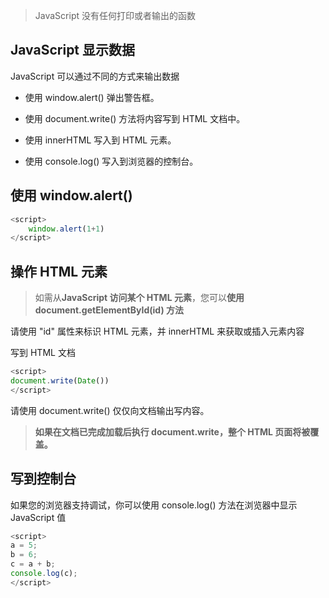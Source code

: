 > JavaScript 没有任何打印或者输出的函数

## JavaScript 显示数据

JavaScript 可以通过不同的方式来输出数据

* 使用 window.alert() 弹出警告框。

* 使用 document.write() 方法将内容写到 HTML 文档中。

* 使用 innerHTML 写入到 HTML 元素。

* 使用 console.log() 写入到浏览器的控制台。

## 使用 window.alert()

```javascript
<script>
    window.alert(1+1)
</script>
```

## 操作 HTML 元素

> 如需从**JavaScript 访问某个 HTML 元素**，您可以**使用 document.getElementById(id) 方法**

请使用 "id" 属性来标识 HTML 元素，并 innerHTML 来获取或插入元素内容

写到 HTML 文档

```javascript
<script>
document.write(Date())
</script>
```

请使用 document.write() 仅仅向文档输出写内容。

> **如果在文档已完成加载后执行 document.write，整个 HTML 页面将被覆盖。**

## 写到控制台

如果您的浏览器支持调试，你可以使用 console.log() 方法在浏览器中显示 JavaScript 值

 ```js
 <script>
 a = 5;
 b = 6;
 c = a + b;
 console.log(c);
 </script>
 ```

